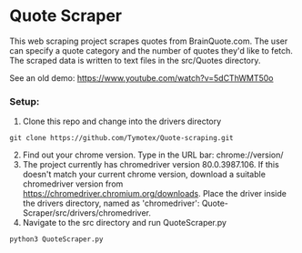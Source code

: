 # Quote Scraper
This web scraping project scrapes quotes from BrainQuote.com. The user can specify a quote category and the number of quotes they'd like to fetch. The scraped data is written to text files in the src/Quotes directory.

See an old demo: https://www.youtube.com/watch?v=5dCThWMT50o

### Setup:
1. Clone this repo and change into the drivers directory
```
git clone https://github.com/Tymotex/Quote-scraping.git
```
2. Find out your chrome version. Type in the URL bar: chrome://version/
3. The project currently has chromedriver version 80.0.3987.106. If this doesn't match your current chrome version, download a suitable chromedriver version from https://chromedriver.chromium.org/downloads. Place the driver inside the drivers directory, named as 'chromedriver': Quote-Scraper/src/drivers/chromedriver. 
4. Navigate to the src directory and run QuoteScraper.py
```
python3 QuoteScraper.py
```
